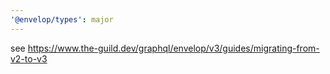 ```yaml
---
'@envelop/types': major
---
```


see https://www.the-guild.dev/graphql/envelop/v3/guides/migrating-from-v2-to-v3
